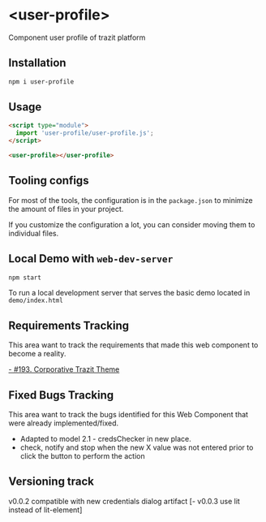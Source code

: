 # \<user-profile>
Component user profile of trazit platform

## Installation

```bash
npm i user-profile
```

## Usage

```html
<script type="module">
  import 'user-profile/user-profile.js';
</script>

<user-profile></user-profile>
```



## Tooling configs

For most of the tools, the configuration is in the `package.json` to minimize the amount of files in your project.

If you customize the configuration a lot, you can consider moving them to individual files.

## Local Demo with `web-dev-server`

```bash
npm start
```

To run a local development server that serves the basic demo located in `demo/index.html`

## Requirements Tracking

This area want to track the requirements that made this web component to become a reality.

[- #193. Corporative Trazit Theme](https://github.com/FranGomezVenegas/FETR/issues/193)


## Fixed Bugs Tracking

This area want to track the bugs identified for this Web Component that were already implemented/fixed.

- Adapted to model 2.1 - credsChecker in new place.
- check, notify and stop when the new X value was not entered prior to click the button to perform the action

## Versioning track

v0.0.2 compatible with new credentials dialog artifact
[- v0.0.3 use lit instead of lit-element]